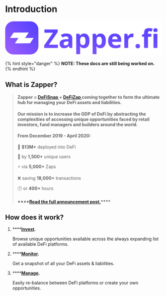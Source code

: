 # Introduction

![](.gitbook/assets/zapper-logo.png)

{% hint style="danger" %}
**NOTE: These docs are still being worked on.**
{% endhint %}

## **What is Zapper?**

> #### Zapper = [DeFiSnap ](https://www.defisnap.io/)+ [DeFiZap ](https://defizap.com/)coming together to form the ultimate hub for managing your DeFi assets and liabilities.
>
> #### **Our  mission is to increase the GDP of DeFi by abstracting the complexities of accessing unique opportunities faced by retail investors, fund managers and builders around the world.**
>
> #### **From December 2019 - April 2020:** 
>
> 💸 **$13M+** deployed into DeFi
>
> 🤩 by **1,500+** unique users
>
> ⚡️ via **5,000+** Zaps
>
> ❌ saving **18,000+** transactions
>
> 🕑 or **400+** hours
>
> #### \*\*\*\*[**Read the full announcement post.**](https://defitutorials.substack.com/p/introducing-zapperfi)\*\*\*\*

## **How does it work?**

1. \*\*\*\*[**Invest**](https://www.zapper.fi/#/invest)**.**

   Browse unique opportunities available across the always expanding list of available DeFi platforms.

2. \*\*\*\*[**Monitor**](https://www.zapper.fi/#/dashboard)**.**

   Get a snapshot of all your DeFi assets & liabilities.

3. \*\*\*\*[**Manage**](https://www.zapper.fi/#/invest)**.**

   Easily re-balance between DeFi platforms or create your own opportunities.

